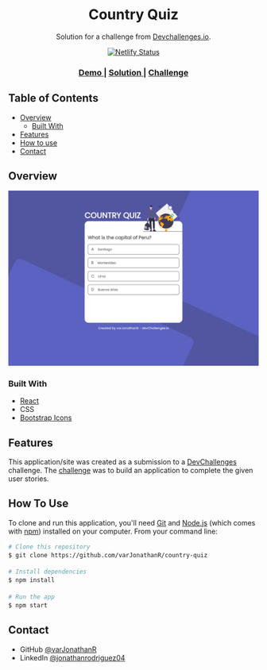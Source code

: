 <h1 align="center">Country Quiz</h1>

<div align="center">
  Solution for a challenge from  <a href="http://devchallenges.io" target="_blank">Devchallenges.io</a>. <br>
  
  [![Netlify Status](https://api.netlify.com/api/v1/badges/1f4beb4d-2de4-45d6-a2ff-ebe9958383e6/deploy-status)](https://app.netlify.com/sites/country-quiz-varjonathanr/deploys)
</div>

<div align="center">
  <h3>
    <a href="https://country-quiz-varjonathanr.netlify.app/">
      Demo
    </a>
    <span> | </span>
    <a href="https://legacy.devchallenges.io/solutions/x1ccA5JwrPwkts04QZLR">
      Solution
    </a>
    <span> | </span>
    <a href="https://legacy.devchallenges.io/challenges/Bu3G2irnaXmfwQ8sZkw8">
      Challenge
    </a>
  </h3>
</div>

<!-- TABLE OF CONTENTS -->

## Table of Contents

- [Overview](#overview)
  - [Built With](#built-with)
- [Features](#features)
- [How to use](#how-to-use)
- [Contact](#contact)

<!-- OVERVIEW -->

## Overview

![Country Quiz Preview](https://github.com/varJonathanR/country-quiz/blob/main/public/country-quiz_preview.png)

### Built With

- [React](https://reactjs.org/)
- CSS
- [Bootstrap Icons](https://icons.getbootstrap.com/)

## Features

This application/site was created as a submission to a [DevChallenges](https://devchallenges.io/challenges) challenge. The [challenge](https://legacy.devchallenges.io/challenges/Bu3G2irnaXmfwQ8sZkw8) was to build an application to complete the given user stories.

## How To Use

To clone and run this application, you'll need [Git](https://git-scm.com) and [Node.js](https://nodejs.org/en/download/) (which comes with [npm](http://npmjs.com)) installed on your computer. From your command line:

```bash
# Clone this repository
$ git clone https://github.com/varJonathanR/country-quiz

# Install dependencies
$ npm install

# Run the app
$ npm start
```

## Contact

- GitHub [@varJonathanR](https://github.com/varJonathanR)
- LinkedIn [@jonathanrodriguez04](https://www.linkedin.com/in/jonathanrodriguez04)